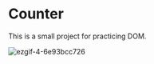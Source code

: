 # Counter
This is a small project for practicing DOM.


![ezgif-4-6e93bcc726](https://github.com/Mohamed-Ashraf-Ibrahim/Counter/assets/146873948/77002f6d-76a2-40ba-8370-56548b05fc89)
